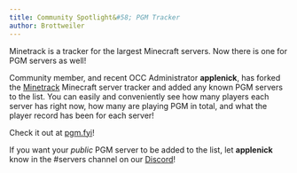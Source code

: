 ```yaml
---
title: Community Spotlight&#58; PGM Tracker
author: Brottweiler
---
```


Minetrack is a tracker for the largest Minecraft servers. Now there is one for PGM servers as well!

Community member, and recent OCC Administrator **applenick**, has forked the [Minetrack](https://www.minetrack.me/) Minecraft server tracker and added any known PGM servers to the list. You can easily and conveniently see how many players each server has right now, how many are playing PGM in total, and what the player record has been for each server!

Check it out at [pgm.fyi](https://pgm.fyi/)!

If you want your *public* PGM server to be added to the list, let **applenick** know in the #servers channel on our [Discord](https://discord.gg/CvJGbrV)!
